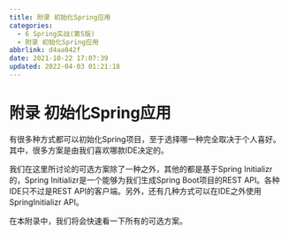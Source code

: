 ```yaml
---
title: 附录 初始化Spring应用
categories: 
  - 6 Spring实战(第5版)
  - 附录 初始化Spring应用
abbrlink: d4aa042f
date: 2021-10-22 17:07:39
updated: 2022-04-03 01:21:18
---
```

# 附录 初始化Spring应用
有很多种方式都可以初始化Spring项目，至于选择哪一种完全取决于个人喜好。其中，很多方案是由我们喜欢哪款IDE决定的。

我们在这里所讨论的可选方案除了一种之外，其他的都是基于Spring Initializr的，Spring Initializr是一个能够为我们生成Spring Boot项目的REST API。各种IDE只不过是REST API的客户端。另外，还有几种方式可以在IDE之外使用SpringInitializr API。

在本附录中，我们将会快速看一下所有的可选方案。
